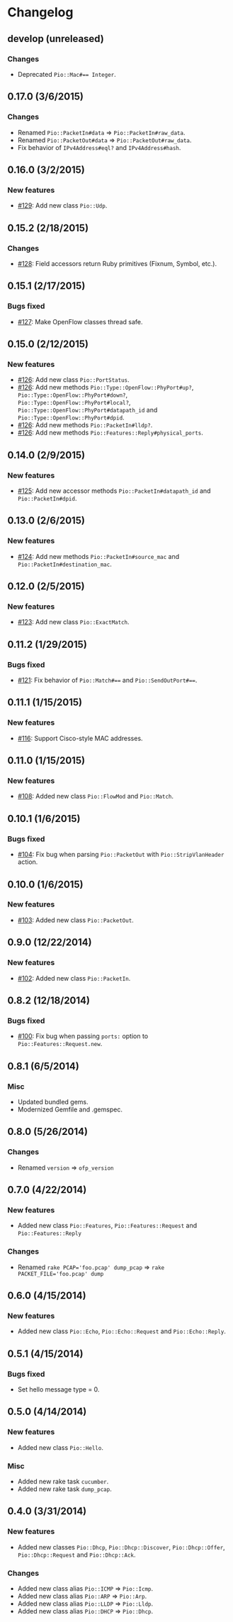 # Changelog

## develop (unreleased)
### Changes
* Deprecated `Pio::Mac#== Integer`.


## 0.17.0 (3/6/2015)
### Changes
* Renamed `Pio::PacketIn#data` => `Pio::PacketIn#raw_data`.
* Renamed `Pio::PacketOut#data` => `Pio::PacketOut#raw_data`.
* Fix behavior of `IPv4Address#eql?` and `IPv4Address#hash`.


## 0.16.0 (3/2/2015)
### New features
* [#129](https://github.com/trema/pio/pull/129): Add new class `Pio::Udp`.


## 0.15.2 (2/18/2015)
### Changes
* [#128](https://github.com/trema/pio/pull/128): Field accessors return Ruby primitives (Fixnum, Symbol, etc.).


## 0.15.1 (2/17/2015)
### Bugs fixed
* [#127](https://github.com/trema/pio/pull/127): Make OpenFlow classes thread safe.


## 0.15.0 (2/12/2015)
### New features
* [#126](https://github.com/trema/pio/pull/126): Add new class `Pio::PortStatus`.
* [#126](https://github.com/trema/pio/pull/126): Add new methods `Pio::Type::OpenFlow::PhyPort#up?`, `Pio::Type::OpenFlow::PhyPort#down?`, `Pio::Type::OpenFlow::PhyPort#local?`, `Pio::Type::OpenFlow::PhyPort#datapath_id` and `Pio::Type::OpenFlow::PhyPort#dpid`.
* [#126](https://github.com/trema/pio/pull/126): Add new methods `Pio::PacketIn#lldp?`.
* [#126](https://github.com/trema/pio/pull/126): Add new methods `Pio::Features::Reply#physical_ports`.


## 0.14.0 (2/9/2015)
### New features
* [#125](https://github.com/trema/pio/pull/125): Add new accessor methods `Pio::PacketIn#datapath_id` and `Pio::PacketIn#dpid`.


## 0.13.0 (2/6/2015)
### New features
* [#124](https://github.com/trema/pio/pull/124): Add new methods `Pio::PacketIn#source_mac` and `Pio::PacketIn#destination_mac`.


## 0.12.0 (2/5/2015)
### New features
* [#123](https://github.com/trema/pio/pull/123): Add new class `Pio::ExactMatch`.


## 0.11.2 (1/29/2015)
### Bugs fixed
* [#121](https://github.com/trema/pio/pull/121): Fix behavior of `Pio::Match#==` and `Pio::SendOutPort#==`.


## 0.11.1 (1/15/2015)
### New features
* [#116](https://github.com/trema/pio/issues/116): Support Cisco-style MAC addresses.


## 0.11.0 (1/15/2015)
### New features
* [#108](https://github.com/trema/pio/pull/108): Added new class `Pio::FlowMod` and `Pio::Match`.


## 0.10.1 (1/6/2015)
### Bugs fixed
* [#104](https://github.com/trema/pio/issues/104): Fix bug when parsing `Pio::PacketOut` with `Pio::StripVlanHeader` action.


## 0.10.0 (1/6/2015)
### New features
* [#103](https://github.com/trema/pio/pull/103): Added new class `Pio::PacketOut`.


## 0.9.0 (12/22/2014)
### New features
* [#102](https://github.com/trema/pio/pull/102): Added new class `Pio::PacketIn`.


## 0.8.2 (12/18/2014)
### Bugs fixed
* [#100](https://github.com/trema/pio/pull/100): Fix bug when passing `ports:` option to `Pio::Features::Request.new`.


## 0.8.1 (6/5/2014)
### Misc
* Updated bundled gems.
* Modernized Gemfile and .gemspec.


## 0.8.0 (5/26/2014)
### Changes
* Renamed `version` => `ofp_version`


## 0.7.0 (4/22/2014)
### New features
* Added new class `Pio::Features`, `Pio::Features::Request` and `Pio::Features::Reply`

### Changes
* Renamed `rake PCAP='foo.pcap' dump_pcap` => `rake PACKET_FILE='foo.pcap' dump`


## 0.6.0 (4/15/2014)
### New features
* Added new class `Pio::Echo`, `Pio::Echo::Request` and `Pio::Echo::Reply`.


## 0.5.1 (4/15/2014)
### Bugs fixed
* Set hello message type = 0.


## 0.5.0 (4/14/2014)
### New features
* Added new class `Pio::Hello`.

### Misc
* Added new rake task `cucumber`.
* Added new rake task `dump_pcap`.


## 0.4.0 (3/31/2014)
### New features
* Added new classes `Pio::Dhcp`, `Pio::Dhcp::Discover`,
  `Pio::Dhcp::Offer`, `Pio::Dhcp::Request` and `Pio::Dhcp::Ack`.

### Changes
* Added new class alias `Pio::ICMP` => `Pio::Icmp`.
* Added new class alias `Pio::ARP` => `Pio::Arp`.
* Added new class alias `Pio::LLDP` => `Pio::Lldp`.
* Added new class alias `Pio::DHCP` => `Pio::Dhcp`.
